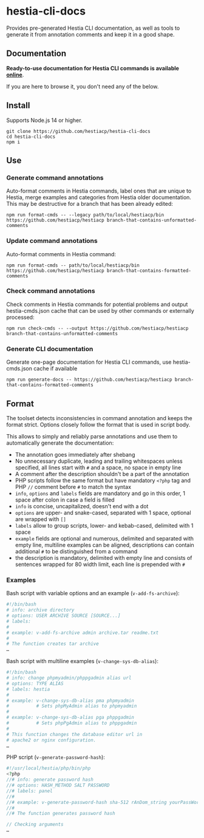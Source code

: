 # hestia-cli-docs

Provides pre-generated Hestia CLI documentation, as well as tools to generate it from annotation comments and keep it in a good shape.

## Documentation

**Ready-to-use documentation for Hestia CLI commands is available [online](https://hestiacp.com/docs/reference/cli.html)**.

If you are here to browse it, you don't need any of the below.

## Install

Supports Node.js 14 or higher.

```
git clone https://github.com/hestiacp/hestia-cli-docs
cd hestia-cli-docs
npm i
```

## Use

### Generate command annotations

Auto-format comments in Hestia commands, label ones that are unique to Hestia, merge examples and categories from Hestia older documentation. This may be destructive for a branch that has been already edited:

```
npm run format-cmds -- --legacy path/to/local/hestiacp/bin https://github.com/hestiacp/hestiacp branch-that-contains-unformatted-comments
```

### Update command annotations

Auto-format comments in Hestia command:

```
npm run format-cmds -- path/to/local/hestiacp/bin https://github.com/hestiacp/hestiacp branch-that-contains-formatted-comments
```

### Check command annotations

Check comments in Hestia commands for potential problems and output hestia-cmds.json cache that can be used by other commands or externally processed:

```
npm run check-cmds -- --output https://github.com/hestiacp/hestiacp branch-that-contains-unformatted-comments
```

### Generate CLI documentation

Generate one-page documentation for Hestia CLI commands, use hestia-cmds.json cache if available
```
npm run generate-docs -- https://github.com/hestiacp/hestiacp branch-that-contains-formatted-comments
```

## Format

The toolset detects inconsistencies in command annotation and keeps the format strict. Options closely follow the format that is used in script body.

 This allows to simply and reliably parse annotations and use them to automatically generate the documentation:

- The annotation goes immediately after shebang
- No unnecessary duplicate, leading and trailing whitespaces unless specified, all lines start with `#` and a space, no space in empty line
- A comment after the description shouldn't be a part of the annotation
- PHP scripts follow the same format but have mandatory `<?php` tag and PHP `//` comment before `#` to match the syntax
- `info`, `options` and `labels` fields are mandatory and go in this order, 1 space after colon in case a field is filled
- `info` is concise, uncapitalized, doesn't end with a dot
- `options` are upper- and snake-cased, separated with 1 space, optional are wrapped with `[]`
- `labels` allow to group scripts, lower- and kebab-cased, delimited with 1 space
- `example` fields are optional and numerous, delimited and separated with empty line, multiline examples can be aligned, descriptions can contain additional `#` to be distinguished from a command
- the description is mandatory, delimited with empty line and consists of sentences wrapped for 80 width limit, each line is prepended with `#`

### Examples

Bash script with variable options and an example (`v-add-fs-archive`):
```bash
#!/bin/bash
# info: archive directory
# options: USER ARCHIVE SOURCE [SOURCE...]
# labels:
#
# example: v-add-fs-archive admin archive.tar readme.txt
#
# The function creates tar archive
…
```

Bash script with multiline examples (`v-change-sys-db-alias`):
```bash
#!/bin/bash
# info: change phpmyadmin/phppgadmin alias url
# options: TYPE ALIAS
# labels: hestia
#
# example: v-change-sys-db-alias pma phpmyadmin
#          # Sets phpMyAdmin alias to phpmyadmin
#
# example: v-change-sys-db-alias pga phppgadmin
#          # Sets phpPgAdmin alias to phppgadmin
#
# This function changes the database editor url in
# apache2 or nginx configuration.
…
```

PHP script (`v-generate-password-hash`):
```php
#!/usr/local/hestia/php/bin/php
<?php
//# info: generate password hash
//# options: HASH_METHOD SALT PASSWORD
//# labels: panel
//#
//# example: v-generate-password-hash sha-512 rAnDom_string yourPassWord
//#
//# The function generates password hash

// Checking arguments
…
```
